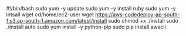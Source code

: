#!/bin/bash
sudo yum -y update
sudo yum -y install ruby
sudo yum -y intsall wget
cd/home/ec2-user
wget https://aws-codedeploy-ap-south-1.s3.ap-south-1.amazon.com/latest/install
sudo chmod +x ./install
sudo ./install auto
sudo yum install -y python-pip
sudo pip install awscli
